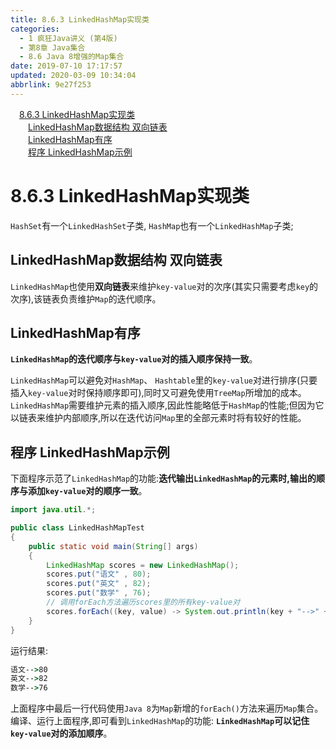 ```yaml
---
title: 8.6.3 LinkedHashMap实现类
categories: 
  - 1 疯狂Java讲义 (第4版)
  - 第8章 Java集合
  - 8.6 Java 8增强的Map集合
date: 2019-07-10 17:17:57
updated: 2020-03-09 10:34:04
abbrlink: 9e27f253
---
```

<div id='my_toc'><a href="/JavaReadingNotes/9e27f253/#8-6-3-LinkedHashMap实现类" class="header_1">8.6.3 LinkedHashMap实现类</a>&nbsp;<br><a href="/JavaReadingNotes/9e27f253/#LinkedHashMap数据结构-双向链表" class="header_2">LinkedHashMap数据结构 双向链表</a>&nbsp;<br><a href="/JavaReadingNotes/9e27f253/#LinkedHashMap有序" class="header_2">LinkedHashMap有序</a>&nbsp;<br><a href="/JavaReadingNotes/9e27f253/#程序-LinkedHashMap示例" class="header_2">程序 LinkedHashMap示例</a>&nbsp;<br></div>
<style>.header_1{margin-left: 1em;}.header_2{margin-left: 2em;}.header_3{margin-left: 3em;}.header_4{margin-left: 4em;}.header_5{margin-left: 5em;}.header_6{margin-left: 6em;}</style>
<!--more-->
<script>if (navigator.platform.search('arm')==-1){document.getElementById('my_toc').style.display = 'none';}var e,p = document.getElementsByTagName('p');while (p.length>0) {e = p[0];e.parentElement.removeChild(e);}</script>

<!--end-->
<!--SSTStart-->
# 8.6.3 LinkedHashMap实现类
`HashSet`有一个`LinkedHashSet`子类, `HashMap`也有一个`LinkedHashMap`子类; 
## LinkedHashMap数据结构 双向链表
`LinkedHashMap`也使用**双向链表**来维护`key-value`对的次序(其实只需要考虑`key`的次序),该链表负责维护`Map`的迭代顺序。
## LinkedHashMap有序
**`LinkedHashMap`的迭代顺序与`key-value`对的插入顺序保持一致**。

`LinkedHashMap`可以避免对`HashMap`、 `Hashtable`里的`key-value`对进行排序(只要插入`key-value`对时保持顺序即可),同时又可避免使用`TreeMap`所增加的成本。
`LinkedHashMap`需要维护元素的插入顺序,因此性能略低于`HashMap`的性能;但因为它以链表来维护内部顺序,所以在迭代访问`Map`里的全部元素时将有较好的性能。
## 程序 LinkedHashMap示例
下面程序示范了`LinkedHashMap`的功能:**迭代输出`LinkedHashMap`的元素时,输出的顺序与添加`key-value`对的顺序一致**。
```java
import java.util.*;

public class LinkedHashMapTest
{
    public static void main(String[] args)
    {
        LinkedHashMap scores = new LinkedHashMap();
        scores.put("语文" , 80);
        scores.put("英文" , 82);
        scores.put("数学" , 76);
        // 调用forEach方法遍历scores里的所有key-value对
        scores.forEach((key, value) -> System.out.println(key + "-->" + value));
    }
}
```
运行结果:
```cmd
语文-->80
英文-->82
数学-->76
```
上面程序中最后一行代码使用`Java 8`为`Map`新增的`forEach()`方法来遍历`Map`集合。编译、运行上面程序,即可看到`LinkedHashMap`的功能: **`LinkedHashMap`可以记住`key-value`对的添加顺序**。
<!--SSTStop-->
